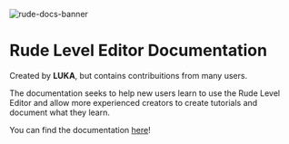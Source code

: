 
![rude-docs-banner](https://github.com/coolboi21/Rude-Docs/assets/73313667/7af41e27-ef80-4bd4-a2b6-6914c44d0700)

# Rude Level Editor Documentation
Created by **LUKA**, but contains contribuitions from many users.

The documentation seeks to help new users learn to use the Rude Level Editor and allow more experienced creators to create tutorials and document what they learn.

You can find the documentation [here](/Home.md)!
